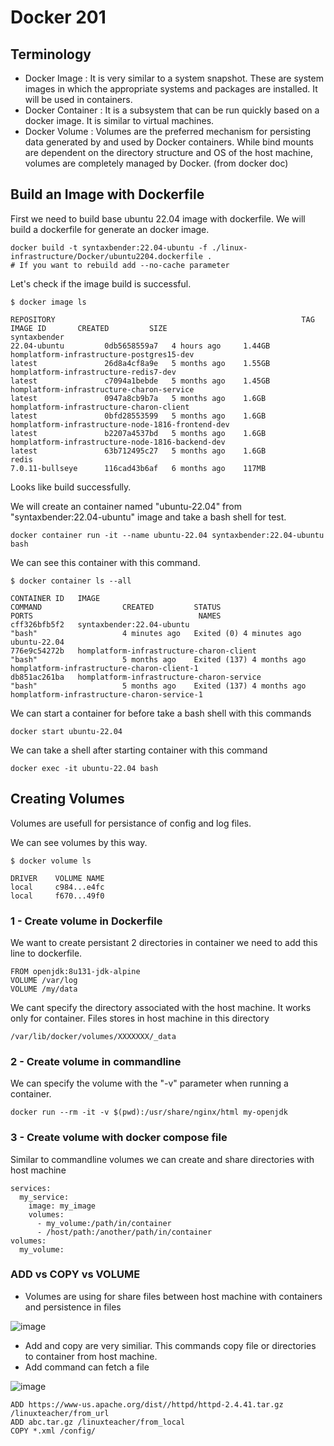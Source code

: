# Docker 201

## Terminology

- Docker Image : It is very similar to a system snapshot. These are system images in which the appropriate systems and packages are installed. It will be used in containers.
- Docker Container : It is a subsystem that can be run quickly based on a docker image. It is similar to virtual machines.
- Docker Volume : Volumes are the preferred mechanism for persisting data generated by and used by Docker containers. While bind mounts are dependent on the directory structure and OS of the host machine, volumes are completely managed by Docker. (from docker doc)

## Build an Image with Dockerfile

First we need to build base ubuntu 22.04 image with dockerfile. We will build a dockerfile for generate an docker image.

```
docker build -t syntaxbender:22.04-ubuntu -f ./linux-infrastructure/Docker/ubuntu2204.dockerfile .
# If you want to rebuild add --no-cache parameter
```

Let's check if the image build is successful.

```
$ docker image ls

REPOSITORY                                                       TAG                  IMAGE ID       CREATED         SIZE
syntaxbender                                                     22.04-ubuntu         0db5658559a7   4 hours ago     1.44GB
homplatform-infrastructure-postgres15-dev                        latest               26d8a4cf8a9e   5 months ago    1.55GB
homplatform-infrastructure-redis7-dev                            latest               c7094a1bebde   5 months ago    1.45GB
homplatform-infrastructure-charon-service                        latest               0947a8cb9b7a   5 months ago    1.6GB
homplatform-infrastructure-charon-client                         latest               0bfd28553599   5 months ago    1.6GB
homplatform-infrastructure-node-1816-frontend-dev                latest               b2207a4537bd   5 months ago    1.6GB
homplatform-infrastructure-node-1816-backend-dev                 latest               63b712495c27   5 months ago    1.6GB
redis                                                            7.0.11-bullseye      116cad43b6af   6 months ago    117MB
```

Looks like build successfully.

We will create an container named "ubuntu-22.04" from "syntaxbender:22.04-ubuntu" image and take a bash shell for test.

```
docker container run -it --name ubuntu-22.04 syntaxbender:22.04-ubuntu bash
```

We can see this container with this command.

```
$ docker container ls --all

CONTAINER ID   IMAGE                                                                   COMMAND                  CREATED         STATUS                      PORTS                                     NAMES
cff326bfb5f2   syntaxbender:22.04-ubuntu                                               "bash"                   4 minutes ago   Exited (0) 4 minutes ago                                              ubuntu-22.04
776e9c54272b   homplatform-infrastructure-charon-client                                "bash"                   5 months ago    Exited (137) 4 months ago                                             homplatform-infrastructure-charon-client-1
db851ac261ba   homplatform-infrastructure-charon-service                               "bash"                   5 months ago    Exited (137) 4 months ago                                             homplatform-infrastructure-charon-service-1
```

We can start a container for before take a bash shell with this commands

```
docker start ubuntu-22.04
```

We can take a shell after starting container with this command

```
docker exec -it ubuntu-22.04 bash
```

## Creating Volumes

Volumes are usefull for persistance of config and log files.

We can see volumes by this way.

```
$ docker volume ls

DRIVER    VOLUME NAME
local     c984...e4fc
local     f670...49f0
```

### 1 - Create volume in Dockerfile

We want to create persistant 2 directories in container we need to add this line to dockerfile.

```
FROM openjdk:8u131-jdk-alpine
VOLUME /var/log 
VOLUME /my/data 
```

We cant specify the directory associated with the host machine. It works only for container.
Files stores in host machine in this directory

```
/var/lib/docker/volumes/XXXXXXX/_data
```

### 2 - Create volume in commandline

We can specify the volume with the "-v" parameter when running a container. 

```
docker run --rm -it -v $(pwd):/usr/share/nginx/html my-openjdk
```

### 3 - Create volume with docker compose file

Similar to commandline volumes we can create and share directories with host machine

```
services:
  my_service:
    image: my_image
    volumes:
      - my_volume:/path/in/container
      - /host/path:/another/path/in/container
volumes:
  my_volume:
```

### ADD vs COPY vs VOLUME

- Volumes are using for share files between host machine with containers and persistence in files 
  
![image](https://github.com/syntaxbender/linux-infrastructure/assets/26309295/78279532-ff87-4789-a7c6-5aceb95f4827)

- Add and copy are very similiar. This commands copy file or directories to container from host machine.
- Add command can fetch a file
  
![image](https://github.com/syntaxbender/linux-infrastructure/assets/26309295/bc856bdd-13dd-43f1-9f76-991fcc8b396a)

```
ADD https://www-us.apache.org/dist//httpd/httpd-2.4.41.tar.gz  /linuxteacher/from_url
ADD abc.tar.gz /linuxteacher/from_local
COPY *.xml /config/
```


